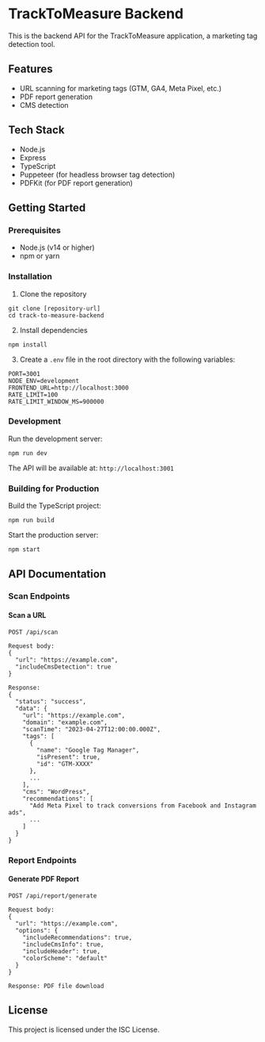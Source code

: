 # TrackToMeasure Backend

This is the backend API for the TrackToMeasure application, a marketing tag detection tool.

## Features

- URL scanning for marketing tags (GTM, GA4, Meta Pixel, etc.)
- PDF report generation
- CMS detection

## Tech Stack

- Node.js
- Express
- TypeScript
- Puppeteer (for headless browser tag detection)
- PDFKit (for PDF report generation)

## Getting Started

### Prerequisites

- Node.js (v14 or higher)
- npm or yarn

### Installation

1. Clone the repository
```
git clone [repository-url]
cd track-to-measure-backend
```

2. Install dependencies
```
npm install
```

3. Create a `.env` file in the root directory with the following variables:
```
PORT=3001
NODE_ENV=development
FRONTEND_URL=http://localhost:3000
RATE_LIMIT=100
RATE_LIMIT_WINDOW_MS=900000
```

### Development

Run the development server:
```
npm run dev
```

The API will be available at: `http://localhost:3001`

### Building for Production

Build the TypeScript project:
```
npm run build
```

Start the production server:
```
npm start
```

## API Documentation

### Scan Endpoints

#### Scan a URL
```
POST /api/scan

Request body:
{
  "url": "https://example.com",
  "includeCmsDetection": true
}

Response:
{
  "status": "success",
  "data": {
    "url": "https://example.com",
    "domain": "example.com",
    "scanTime": "2023-04-27T12:00:00.000Z",
    "tags": [
      {
        "name": "Google Tag Manager",
        "isPresent": true,
        "id": "GTM-XXXX"
      },
      ...
    ],
    "cms": "WordPress",
    "recommendations": [
      "Add Meta Pixel to track conversions from Facebook and Instagram ads",
      ...
    ]
  }
}
```

### Report Endpoints

#### Generate PDF Report
```
POST /api/report/generate

Request body:
{
  "url": "https://example.com",
  "options": {
    "includeRecommendations": true,
    "includeCmsInfo": true,
    "includeHeader": true,
    "colorScheme": "default"
  }
}

Response: PDF file download
```

## License

This project is licensed under the ISC License. 